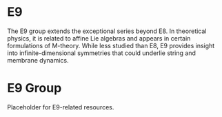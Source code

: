 # E9

The E9 group extends the exceptional series beyond E8. In theoretical physics, it is related to affine Lie algebras and appears in certain formulations of M-theory. While less studied than E8, E9 provides insight into infinite-dimensional symmetries that could underlie string and membrane dynamics.

# E9 Group

Placeholder for E9-related resources.


